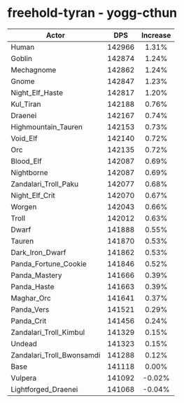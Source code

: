 # freehold-tyran - yogg-cthun
| Actor | DPS | Increase |
|---|:---:|:---:|
|Human|142966|1.31%|
|Goblin|142874|1.24%|
|Mechagnome|142862|1.24%|
|Gnome|142847|1.23%|
|Night_Elf_Haste|142817|1.20%|
|Kul_Tiran|142188|0.76%|
|Draenei|142167|0.74%|
|Highmountain_Tauren|142153|0.73%|
|Void_Elf|142140|0.72%|
|Orc|142135|0.72%|
|Blood_Elf|142087|0.69%|
|Nightborne|142087|0.69%|
|Zandalari_Troll_Paku|142077|0.68%|
|Night_Elf_Crit|142070|0.67%|
|Worgen|142043|0.66%|
|Troll|142012|0.63%|
|Dwarf|141888|0.55%|
|Tauren|141870|0.53%|
|Dark_Iron_Dwarf|141862|0.53%|
|Panda_Fortune_Cookie|141846|0.52%|
|Panda_Mastery|141666|0.39%|
|Panda_Haste|141663|0.39%|
|Maghar_Orc|141641|0.37%|
|Panda_Vers|141521|0.29%|
|Panda_Crit|141456|0.24%|
|Zandalari_Troll_Kimbul|141329|0.15%|
|Undead|141323|0.15%|
|Zandalari_Troll_Bwonsamdi|141288|0.12%|
|Base|141118|0.00%|
|Vulpera|141092|-0.02%|
|Lightforged_Draenei|141068|-0.04%|
